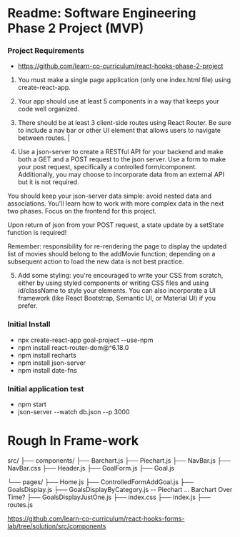 # Readme: Software Engineering Phase 2 Project (MVP)

### Project Requirements
- https://github.com/learn-co-curriculum/react-hooks-phase-2-project

1. You must make a single page application (only one index.html file) using create-react-app.
2. Your app should use at least 5 components in a way that keeps your code well organized.
3. There should be at least 3 client-side routes using React Router. Be sure to include a nav bar or other UI element that allows users to navigate between routes. |

4. Use a json-server to create a RESTful API for your backend and make both a GET and a POST request to the json server. Use a form to make your post request, specifically a controlled form/component. Additionally, you may choose to incorporate data from an external API but it is not required.

You should keep your json-server data simple: avoid nested data and associations. You'll learn how to work with more complex data in the next two phases. Focus on the frontend for this project.

Upon return of json from your POST request, a state update by a setState function is required!

Remember: responsibility for re-rendering the page to display the updated list of movies should belong to the addMovie function; depending on a subsequent action to load the new data is not best practice.

5. Add some styling: you're encouraged to write your CSS from scratch, either by using styled components or writing CSS files and using id/className to style your elements. You can also incorporate a UI framework (like React Bootstrap, Semantic UI, or Material UI) if you prefer.

### Initial Install
- npx create-react-app goal-project --use-npm
- npm install react-router-dom@^6.18.0
- npm install recharts
- npm install json-server
- npm install date-fns

### Initial application test
- npm start
- json-server --watch db.json --p 3000


# Rough In Frame-work
src/
├── components/
    ├── Barchart.js
    ├── Piechart.js 
    ├── NavBar.js
    ├── NavBar.css
    ├── Header.js
    ├── GoalForm.js
    ├── Goal.js
	
└── pages/
    ├── Home.js
    ├── ControlledFormAddGoal.js
    ├── GoalsDisplay.js
    ├── GoalsDisplayByCategory.js -- Piechart ... Barchart Over Time?
    ├── GoalsDisplayJustOne.js
├── index.css
├── index.js
├── routes.js

https://github.com/learn-co-curriculum/react-hooks-forms-lab/tree/solution/src/components